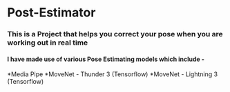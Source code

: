 # Post-Estimator

### This is a Project that helps you correct your pose when you are working out in real time
#### I have made use of various Pose Estimating models which include -
*Media Pipe
*MoveNet - Thunder 3 (Tensorflow)
*MoveNet - Lightning 3 (Tensorflow)
